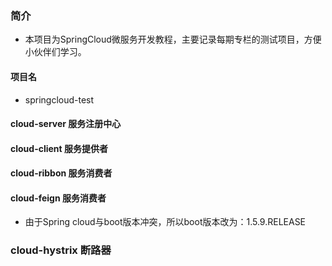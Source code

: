 ### 简介
- 本项目为SpringCloud微服务开发教程，主要记录每期专栏的测试项目，方便小伙伴们学习。

#### 项目名
- springcloud-test

#### cloud-server 服务注册中心

#### cloud-client 服务提供者

#### cloud-ribbon 服务消费者

#### cloud-feign 服务消费者
- 由于Spring cloud与boot版本冲突，所以boot版本改为：1.5.9.RELEASE

### cloud-hystrix 断路器